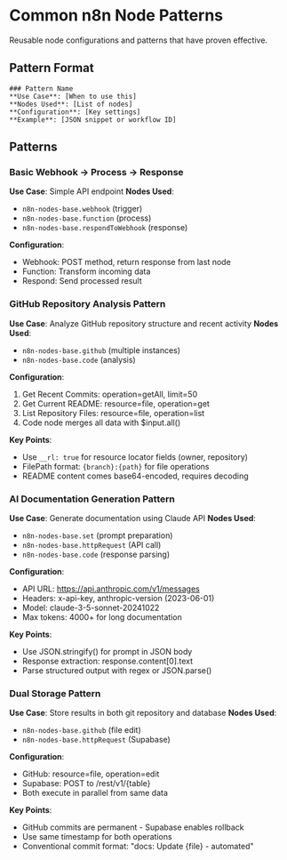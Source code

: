 # Common n8n Node Patterns

Reusable node configurations and patterns that have proven effective.

## Pattern Format
```
### Pattern Name
**Use Case**: [When to use this]
**Nodes Used**: [List of nodes]
**Configuration**: [Key settings]
**Example**: [JSON snippet or workflow ID]
```

## Patterns

### Basic Webhook → Process → Response
**Use Case**: Simple API endpoint
**Nodes Used**: 
- `n8n-nodes-base.webhook` (trigger)
- `n8n-nodes-base.function` (process)
- `n8n-nodes-base.respondToWebhook` (response)

**Configuration**: 
- Webhook: POST method, return response from last node
- Function: Transform incoming data
- Respond: Send processed result

<!-- New patterns automatically added below -->

### GitHub Repository Analysis Pattern
**Use Case**: Analyze GitHub repository structure and recent activity
**Nodes Used**:
- `n8n-nodes-base.github` (multiple instances)
- `n8n-nodes-base.code` (analysis)

**Configuration**:
1. Get Recent Commits: operation=getAll, limit=50
2. Get Current README: resource=file, operation=get
3. List Repository Files: resource=file, operation=list
4. Code node merges all data with $input.all()

**Key Points**:
- Use `__rl: true` for resource locator fields (owner, repository)
- FilePath format: `{branch}:{path}` for file operations
- README content comes base64-encoded, requires decoding

### AI Documentation Generation Pattern
**Use Case**: Generate documentation using Claude API
**Nodes Used**:
- `n8n-nodes-base.set` (prompt preparation)
- `n8n-nodes-base.httpRequest` (API call)
- `n8n-nodes-base.code` (response parsing)

**Configuration**:
- API URL: https://api.anthropic.com/v1/messages
- Headers: x-api-key, anthropic-version (2023-06-01)
- Model: claude-3-5-sonnet-20241022
- Max tokens: 4000+ for long documentation

**Key Points**:
- Use JSON.stringify() for prompt in JSON body
- Response extraction: response.content[0].text
- Parse structured output with regex or JSON.parse()

### Dual Storage Pattern
**Use Case**: Store results in both git repository and database
**Nodes Used**:
- `n8n-nodes-base.github` (file edit)
- `n8n-nodes-base.httpRequest` (Supabase)

**Configuration**:
- GitHub: resource=file, operation=edit
- Supabase: POST to /rest/v1/{table}
- Both execute in parallel from same data

**Key Points**:
- GitHub commits are permanent - Supabase enables rollback
- Use same timestamp for both operations
- Conventional commit format: "docs: Update {file} - automated"
